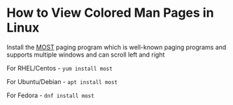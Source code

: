 # How to View Colored Man Pages in Linux
Install the [MOST](http://www.jedsoft.org/most/) paging program which is well-known paging programs and supports multiple windows and can scroll left and right

For RHEL/Centos - ```yum install most```
      
 For Ubuntu/Debian - ```apt install most``` 
 
 For Fedora - ```dnf install most```
